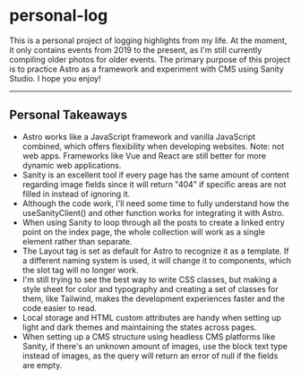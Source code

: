 # personal-log

This is a personal project of logging highlights from my life. At the moment, it only contains events from 2019 to the present, as I'm still currently compiling older photos for older events. The primary purpose of this project is to practice Astro as a framework and experiment with CMS using Sanity Studio. I hope you enjoy!

----------------------------------------------------------------

## Personal Takeaways
- Astro works like a JavaScript framework and vanilla JavaScript combined, which offers flexibility when developing websites. Note: not web apps. Frameworks like Vue and React are still better for more dynamic web applications.
- Sanity is an excellent tool if every page has the same amount of content regarding image fields since it will return "404" if specific areas are not filled in instead of ignoring it.
- Although the code work, I'll need some time to fully understand how the useSanityClient() and other function works for integrating it with Astro.
- When using Sanity to loop through all the posts to create a linked entry point on the index page, the whole collection will work as a single element rather than separate.
- The Layout tag is set as default for Astro to recognize it as a template. If a different naming system is used, it will change it to components, which the slot tag will no longer work.
- I'm still trying to see the best way to write CSS classes, but making a style sheet for color and typography and creating a set of classes for them, like Tailwind, makes the development experiences faster and the code easier to read.
- Local storage and HTML custom attributes are handy when setting up light and dark themes and maintaining the states across pages.
- When setting up a CMS structure using headless CMS platforms like Sanity, if there's an unknown amount of images, use the block text type instead of images, as the query will return an error of null if the fields are empty.
